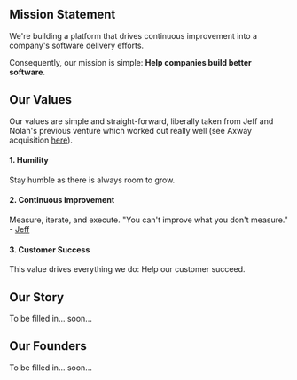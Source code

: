 ## Mission Statement

We're building a platform that drives continuous improvement into a company's software delivery efforts. 

Consequently, our mission is simple: **Help companies build better software**.

## Our Values

Our values are simple and straight-forward, liberally taken from Jeff and Nolan's previous venture which worked out really well (see Axway acquisition [here](https://techcrunch.com/2016/01/17/axway-acquires-mobile-app-development-platform-appcelerator/)).

#### 1. Humility

Stay humble as there is always room to grow.

#### 2. Continuous Improvement

Measure, iterate, and execute. "You can't improve what you don't measure." - [Jeff](https://www.recode.net/2016/8/5/12377644/technology-startup-investment-advice-scale-slower)

#### 3. Customer Success

This value drives everything we do: Help our customer succeed.

## Our Story

To be filled in... soon...

## Our Founders

To be filled in... soon...